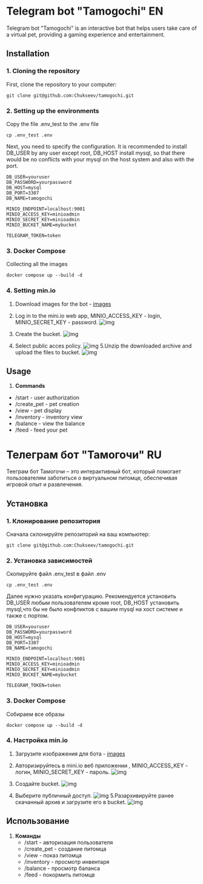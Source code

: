 Telegram bot "Tamogochi" EN
=======================


Telegram bot "Tamogochi" is an interactive bot that helps users take care of a virtual pet,
providing a gaming experience and entertainment.

## Installation
### 1. **Cloning the repository**

First, clone the repository to your computer:

```
git clone git@github.com:Chukseev/tamogochi.git
```

### 2. **Setting up the environments**

Copy the file .env_test to the .env file

```
cp .env_test .env
```
Next, you need to specify the configuration. It is recommended to install DB_USER by any user except root, DB_HOST install mysql, so that there would be no conflicts with your mysql on the host system and also with the port.
```
DB_USER=youruser
DB_PASSWORD=yourpassword
DB_HOST=mysql
DB_PORT=3307
DB_NAME=tamogochi

MINIO_ENDPOINT=localhost:9001
MINIO_ACCESS_KEY=minioadmin
MINIO_SECRET_KEY=minioadmin
MINIO_BUCKET_NAME=mybucket

TELEGRAM_TOKEN=token
```
### 3. **Docker Compose**
 Collecting all the images

```
docker compose up --build -d 
```
 

### 4. **Setting min.io**
1. Download images for the bot - [images](https://disk.yandex.ru/d/E2GtgX7sRrSAiw)

2. Log in to the mini.io web app, MINIO_ACCESS_KEY - login,
MINIO_SECRET_KEY - password.
![img](https://i.imgur.com/5a8SK4q.png)

3. Create the bucket.
![img](https://imgur.com/ZBaaD9D.png)

4. Select public acces policy.
![img](https://imgur.com/wlyAwPo.png)
5.Unzip the downloaded archive and upload the files to bucket.
![img](https://imgur.com/awCNFj9.png)
## Usage

1. **Commands**
- /start - user authorization
- /create_pet - pet creation
- /view - pet display
- /inventory - inventory view
- /balance - view the balance
- /feed - feed your pet

Телеграм бот "Тамогочи" RU
=======================

Тееграм бот Тамогочи – 
это интерактивный бот, который помогает пользователям заботиться о виртуальном питомце,
обеспечивая игровой опыт и развлечения.

## Установка
### 1. **Клонирование репозитория**

   Сначала склонируйте репозиторий на ваш компьютер: 

   ```
   git clone git@github.com:Chukseev/tamogochi.git
   ```
   
### 2. **Установка зависимостей**

   Cкопируйте файл .env_test в файл .env

   ```
   cp .env_test .env
   ```
   Далее нужно указать конфигурацию. Рекомендуется установить DB_USER любым пользователем кроме root,  DB_HOST установить mysql,что бы не было конфликтов с вашим mysql на хост системе и также с портом.
    
   ```
   DB_USER=youruser
   DB_PASSWORD=yourpassword
   DB_HOST=mysql
   DB_PORT=3307
   DB_NAME=tamogochi

   MINIO_ENDPOINT=localhost:9001
   MINIO_ACCESS_KEY=minioadmin
   MINIO_SECRET_KEY=minioadmin
   MINIO_BUCKET_NAME=mybucket

   TELEGRAM_TOKEN=token
   ```
    
### 3. **Docker Compose**
   Собираем все образы

```
docker compose up --build -d 
```


### 4. **Настройка min.io**
1. Загрузите изображения для бота - [images](https://disk.yandex.ru/d/E2GtgX7sRrSAiw)

2. Авторизируйтесь в mini.io веб приложении , MINIO_ACCESS_KEY - логин,
MINIO_SECRET_KEY - пароль.
![img](https://i.imgur.com/5a8SK4q.png)

3. Создайте bucket.
![img](https://imgur.com/ZBaaD9D.png)

4. Выберите публичный доступ.
![img](https://imgur.com/wlyAwPo.png)
5.Разархивируйте ранее скачанный архив и загрузите его в bucket.
![img](https://imgur.com/awCNFj9.png)

## Использование 

1. **Команды**
   - /start - авторизация пользователя
   - /create_pet - создание питомца
   - /view - показ питомца
   - /inventory - просмотр инвентаря
   - /balance - просмотр баланса
   - /feed - покормить питомцв

   
   